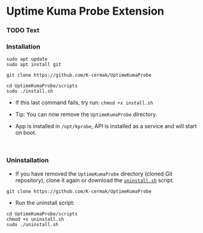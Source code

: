 # Uptime Kuma Probe Extension

### TODO Text


### Installation

```
sudo apt update
sudo apt install git

git clone https://github.com/K-cermak/UptimeKumaProbe

cd UptimeKumaProbe/scripts
sudo ./install.sh
```

- If this last command fails, try run:
```chmod +x install.sh```

- Tip: You can now remove the `UptimeKumaProbe` directory.
- App is installed in `/opt/kprobe`, API is installed as a service and will start on boot.


<br>

### Uninstallation

- If you have removed the `UptimeKumaProbe` directory (cloned Git repository), clone it again or download the [`uninstall.sh`](scripts/uninstall.sh) script.
```
git clone https://github.com/K-cermak/UptimeKumaProbe
```


- Run the uninstall script:

```
cd UptimeKumaProbe/scripts
chmod +x uninstall.sh
sudo ./uninstall.sh
```